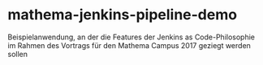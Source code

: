 # mathema-jenkins-pipeline-demo
Beispielanwendung, an der die Features der Jenkins as Code-Philosophie im Rahmen des Vortrags für den Mathema Campus 2017 geziegt werden sollen
